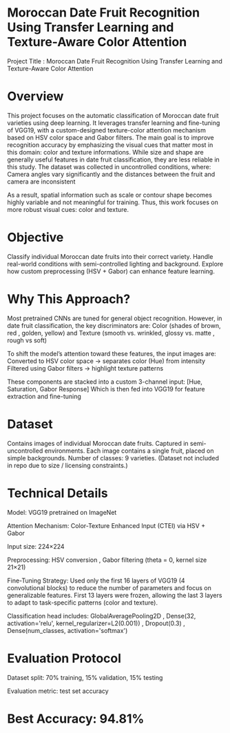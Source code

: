 # Moroccan Date Fruit Recognition Using Transfer Learning and Texture-Aware Color Attention

Project Title : Moroccan Date Fruit Recognition Using Transfer Learning and Texture-Aware Color Attention

# Overview
This project focuses on the automatic classification of Moroccan date fruit varieties using deep learning.
It leverages transfer learning and fine-tuning of VGG19, with a custom-designed texture-color attention mechanism based on HSV color space and Gabor filters.
The main goal is to improve recognition accuracy by emphasizing the visual cues that matter most in this domain: color and texture informations.
While size and shape are generally useful features in date fruit classification, they are less reliable in this study.
The dataset was collected in uncontrolled conditions, where: Camera angles vary significantly and the  distances between the fruit and camera are inconsistent

As a result, spatial information such as scale or contour shape becomes highly variable and not meaningful for training.
Thus, this work focuses on more robust visual cues: color and texture.

# Objective
Classify individual Moroccan date fruits into their correct variety.
Handle real-world conditions with semi-controlled lighting and background.
Explore how custom preprocessing (HSV + Gabor) can enhance feature learning.

# Why This Approach?
Most pretrained CNNs are tuned for general object recognition.
However, in date fruit classification, the key discriminators are:
Color (shades of brown, red , golden, yellow) and Texture (smooth vs. wrinkled, glossy vs. matte , rough vs soft)

To shift the model’s attention toward these features, the input images are:
Converted to HSV color space → separates color (Hue) from intensity
Filtered using Gabor filters → highlight texture patterns

These components are stacked into a custom 3-channel input:
[Hue, Saturation, Gabor Response] Which is then fed into VGG19 for feature extraction and fine-tuning

# Dataset
Contains images of individual Moroccan date fruits.
Captured in semi-uncontrolled environments.
Each image contains a single fruit, placed on simple backgrounds.
Number of classes: 9 varieties.
(Dataset not included in repo due to size / licensing constraints.)

# Technical Details
Model: VGG19 pretrained on ImageNet

Attention Mechanism: Color-Texture Enhanced Input (CTEI) via HSV + Gabor

Input size: 224×224

Preprocessing: HSV conversion , Gabor filtering (theta = 0, kernel size 21×21)

Fine-Tuning Strategy: Used only the first 16 layers of VGG19 (4 convolutional blocks) to reduce the number of parameters and focus on generalizable features.
First 13 layers were frozen, allowing the last 3 layers to adapt to task-specific patterns (color and texture).

Classification head includes: GlobalAveragePooling2D , Dense(32, activation='relu', kernel_regularizer=L2(0.001)) , Dropout(0.3) , Dense(num_classes, activation='softmax')

# Evaluation Protocol
Dataset split: 70% training, 15% validation, 15% testing

Evaluation metric: test set accuracy

# Best Accuracy:  94.81%
